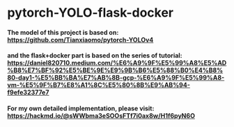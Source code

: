 # pytorch-YOLO-flask-docker
#### The model of this project is based on: https://github.com/Tianxiaomo/pytorch-YOLOv4
#### and the flask+docker part is based on the series of tutorial: https://daniel820710.medium.com/%E6%A9%9F%E5%99%A8%E5%AD%B8%E7%BF%92%E5%BE%9E%E9%9B%B6%E5%88%B0%E4%B8%80-day1-%E5%BB%BA%E7%AB%8B-gcp-%E6%A9%9F%E5%99%A8-vm-%E5%9F%B7%E8%A1%8C%E5%80%8B%E9%AB%94-f9efe32377e7
#### For my own detailed implementation, please visit: https://hackmd.io/@sWWbma3eSOOsFTf7i0ax8w/H1f6pyN6O
